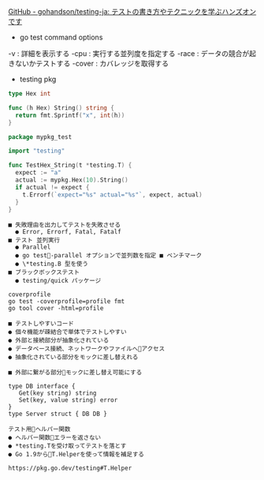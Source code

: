 [GitHub - gohandson/testing-ja: テストの書き方やテクニックを学ぶハンズオンです](https://github.com/gohandson/testing-ja)

- go test command options

-v : 詳細を表示する
-cpu : 実行する並列度を指定する
-race : データの競合が起きないかテストする
-cover : カバレッジを取得する

- testing pkg

```go
type Hex int

func (h Hex) String() string {
  return fmt.Sprintf("x", int(h))
}

package mypkg_test

import "testing"

func TestHex_String(t *testing.T) {
  expect := "a"
  actual := mypkg.Hex(10).String()
  if actual != expect {
    t.Errorf(`expect="%s" actual="%s"`, expect, actual)
  }
}

```

```
■ 失敗理由を出力してテストを失敗させる
  ● Error, Errorf, Fatal, Fatalf
■ テスト 並列実行
  ● Parallel
  ● go test􏰁-parallel オプションで並列数を指定 ■ ベンチマーク
  ● \*testing.B 型を使う
■ ブラックボックステスト
  ● testing/quick パッケージ

coverprofile
go test -coverprofile=profile fmt
go tool cover -html=profile

■ テストしやすいコード
● 個々機能が疎結合で単体でテストしやすい
● 外部と接続部分が抽象化されている
● データベース接続、ネットワークやファイルへ􏰁アクセス
● 抽象化されている部分をモックに差し替えれる

■ 外部に繋がる部分􏰀モックに差し替え可能にする

type DB interface {
   Get(key string) string
   Set(key, value string) error
}
type Server struct { DB DB }

テスト用􏰁ヘルパー関数
● ヘルパー関数􏰀エラーを返さない
● *testing.Tを受け取ってテストを落とす
● Go 1.9から􏰀T.Helperを使って情報を補足する

https://pkg.go.dev/testing#T.Helper
```
